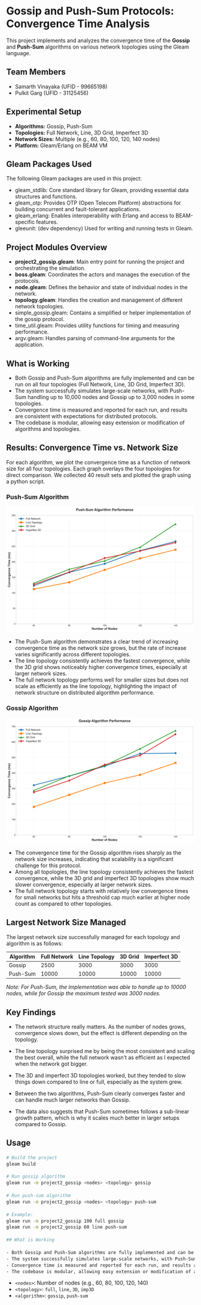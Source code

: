 # Gossip and Push-Sum Protocols: Convergence Time Analysis

This project implements and analyzes the convergence time of the **Gossip** and **Push-Sum** algorithms on various network topologies using the Gleam language.

## Team Members

- Samarth Vinayaka (UFID - 99665198)
- Pulkit Garg (UFID - 31125456)


## Experimental Setup

- **Algorithms:** Gossip, Push-Sum
- **Topologies:** Full Network, Line, 3D Grid, Imperfect 3D
- **Network Sizes:** Multiple (e.g., 60, 80, 100, 120, 140 nodes)
- **Platform:** Gleam/Erlang on BEAM VM

## Gleam Packages Used

The following Gleam packages are used in this project:

- gleam_stdlib: Core standard library for Gleam, providing essential data structures and functions.
- gleam_otp: Provides OTP (Open Telecom Platform) abstractions for building concurrent and fault-tolerant applications.
- gleam_erlang: Enables interoperability with Erlang and access to BEAM-specific features.
- gleeunit: (dev dependency) Used for writing and running tests in Gleam.


## Project Modules Overview

- **project2_gossip.gleam**: Main entry point for running the project and orchestrating the simulation.
- **boss.gleam**: Coordinates the actors and manages the execution of the protocols.
- **node.gleam**: Defines the behavior and state of individual nodes in the network.
- **topology.gleam**: Handles the creation and management of different network topologies.
- simple_gossip.gleam: Contains a simplified or helper implementation of the gossip protocol.
- time_util.gleam: Provides utility functions for timing and measuring performance.
- argv.gleam: Handles parsing of command-line arguments for the application.

## What is Working

- Both Gossip and Push-Sum algorithms are fully implemented and can be run on all four topologies (Full Network, Line, 3D Grid, Imperfect 3D).
- The system successfully simulates large-scale networks, with Push-Sum handling up to 10,000 nodes and Gossip up to 3,000 nodes in some topologies.
- Convergence time is measured and reported for each run, and results are consistent with expectations for distributed protocols.
- The codebase is modular, allowing easy extension or modification of algorithms and topologies.

## Results: Convergence Time vs. Network Size

For each algorithm, we plot the convergence time as a function of network size for all four topologies. Each graph overlays the four topologies for direct comparison. We collected 40 result sets and plotted the graph using a python script.

### Push-Sum Algorithm

![Gossip](PushSum_ss.png)

- The Push-Sum algorithm demonstrates a clear trend of increasing   convergence time as the network size grows, but the rate of increase varies significantly across different topologies.
- The line topology consistently achieves the fastest convergence, while the 3D grid shows noticeably higher convergence times, especially at larger network sizes.
- The full network topology performs well for smaller sizes but does not scale as efficiently as the line topology, highlighting the impact of network structure on distributed algorithm performance.

### Gossip Algorithm

![Gossip](Gossip_ss.png)

- The convergence time for the Gossip algorithm rises sharply as the network size increases, indicating that scalability is a significant challenge for this protocol.
- Among all topologies, the line topology consistently achieves the fastest convergence, while the 3D grid and imperfect 3D topologies show much slower convergence, especially at larger network sizes.
- The full network topology starts with relatively low convergence times for small networks but hits a threshold cap much earlier at higher node count as compared to other topologies.


## Largest Network Size Managed

The largest network size successfully managed for each topology and algorithm is as follows:

| Algorithm  | Full Network  | Line Topology | 3D Grid | Imperfect 3D |
|------------|---------------|---------------|---------|--------------|
| Gossip     |  2500         |  3000         | 3000    | 3000         |
| Push-Sum   |  10000        |  10000        | 10000   | 10000        |

*Note: For Push-Sum, the implementation was able to handle up to 10000 nodes, while for Gossip the maximum tested was 3000 nodes.*

## Key Findings

- The network structure really matters. As the number of nodes grows, convergence slows down, but the effect is different depending on the topology.

- The line topology surprised me by being the most consistent and scaling the best overall, while the full network wasn’t as efficient as I expected when the network got bigger.

- The 3D and imperfect 3D topologies worked, but they tended to slow things down compared to line or full, especially as the system grew.

- Between the two algorithms, Push-Sum clearly converges faster and can handle much larger networks than Gossip.

- The data also suggests that Push-Sum sometimes follows a sub-linear growth pattern, which is why it scales much better in larger setups compared to Gossip.

## Usage

```bash
# Build the project
gleam build

# Run gossip algorithm
gleam run -m project2_gossip <nodes> <topology> gossip

# Run push-sum algorithm
gleam run -m project2_gossip <nodes> <topology> push-sum

# Example:
gleam run -m project2_gossip 100 full gossip
gleam run -m project2_gossip 60 line push-sum

## What is Working

- Both Gossip and Push-Sum algorithms are fully implemented and can be run on all four topologies (Full Network, Line, 3D Grid, Imperfect 3D).
- The system successfully simulates large-scale networks, with Push-Sum handling up to 10,000 nodes and Gossip up to 3,000 nodes in some topologies.
- Convergence time is measured and reported for each run, and results are consistent with expectations for distributed protocols.
- The codebase is modular, allowing easy extension or modification of algorithms and topologies.

```

- `<nodes>`: Number of nodes (e.g., 60, 80, 100, 120, 140)
- `<topology>`: `full`, `line`, `3D`, `imp3D`
- `<algorithm>`: `gossip`, `push-sum`

